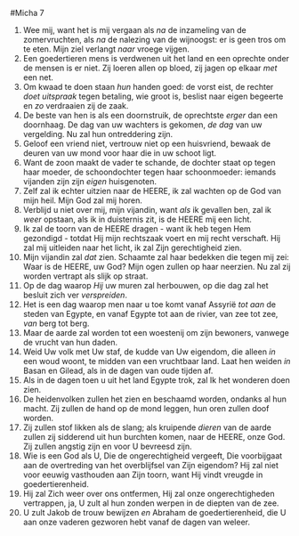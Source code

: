 #Micha 7
1. Wee mij, want het is mij vergaan als *na* de inzameling van de zomervruchten, als *na* de nalezing van de wijnoogst: er is geen tros om te eten. Mijn ziel verlangt *naar* vroege vijgen. 
2. Een goedertieren mens is verdwenen uit het land en een oprechte onder de mensen is er niet. Zij loeren allen op bloed, zij jagen op elkaar *met* een net. 
3. Om kwaad te doen staan *hun* handen goed: de vorst eist, de rechter *doet uitspraak* tegen betaling, wie groot is, beslist naar eigen begeerte en *zo* verdraaien zij de zaak. 
4. De beste van hen is als een doornstruik, de oprechtste *erger* dan een doornhaag. De dag van uw wachters is gekomen, *de dag* van uw vergelding. Nu zal hun ontreddering zijn. 
5. Geloof een vriend niet, vertrouw niet op een huisvriend, bewaak de deuren van uw mond voor haar die in uw schoot ligt. 
6. Want de zoon maakt de vader te schande, de dochter staat op tegen haar moeder, de schoondochter tegen haar schoonmoeder: iemands vijanden zijn zijn *eigen* huisgenoten. 
7. Zelf zal ik echter uitzien naar de HEERE, ik zal wachten op de God van mijn heil. Mijn God zal mij horen.
8. Verblijd u niet over mij, mijn vijandin, want *als* ik gevallen ben, zal ik *weer* opstaan, als ik in duisternis zit, is de HEERE mij een licht. 
9. Ik zal de toorn van de HEERE dragen - want ik heb tegen Hem gezondigd - totdat Hij mijn rechtszaak voert en mij recht verschaft. Hij zal mij uitleiden naar het licht, ik zal Zijn gerechtigheid zien. 
10. Mijn vijandin zal *dat* zien. Schaamte zal haar bedekken die tegen mij zei: Waar is de HEERE, uw God? Mijn ogen zullen op haar neerzien. Nu zal zij worden vertrapt als slijk op straat. 
11. Op de dag waarop *Hij* uw muren zal herbouwen, op die dag zal het besluit zich ver *verspreiden*. 
12. Het is een dag waarop men naar u toe komt vanaf Assyrië *tot aan* de steden van Egypte, en vanaf Egypte tot aan de rivier, van zee tot zee, *van* berg tot berg. 
13. Maar de aarde zal worden tot een woestenij om zijn bewoners, vanwege de vrucht van hun daden.
14. Weid Uw volk met Uw staf, de kudde van Uw eigendom, die alleen *in* een woud woont, te midden van een vruchtbaar land. Laat hen weiden *in* Basan en Gilead, als in de dagen van oude tijden af. 
15. Als in de dagen toen u uit het land Egypte trok, zal Ik het wonderen doen zien. 
16. De heidenvolken zullen het zien en beschaamd worden, ondanks al hun macht. Zij zullen de hand op de mond leggen, hun oren zullen doof worden. 
17. Zij zullen stof likken als de slang; als kruipende *dieren* van de aarde zullen zij sidderend uit hun burchten komen, naar de HEERE, onze God. Zij zullen angstig zijn en voor U bevreesd zijn. 
18. Wie is een God als U, Die de ongerechtigheid vergeeft, Die voorbijgaat aan de overtreding van het overblijfsel van Zijn eigendom? Hij zal niet voor eeuwig vasthouden aan Zijn toorn, want Hij vindt vreugde in goedertierenheid. 
19. Hij zal Zich weer over ons ontfermen, Hij zal onze ongerechtigheden vertrappen, ja, U zult al hun zonden werpen in de diepten van de zee. 
20. U zult Jakob de trouw bewijzen *en* Abraham de goedertierenheid, die U aan onze vaderen gezworen hebt vanaf de dagen van weleer.
